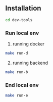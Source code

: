 ## Installation

```bash
cd dev-tools
```

### Run local env

1. running docker

```bash
make run-d
```

2. running backend

```bash
make run-b
```

### End local env

```bash
make run-e
```
